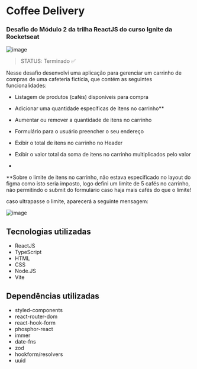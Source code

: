# Coffee Delivery
### Desafio do Módulo 2 da trilha ReactJS do curso Ignite da Rocketseat

![image](https://github.com/ViniciusOshima/Ignite-Timer/assets/105689421/ffdbb1d7-6dbe-4464-aadb-242647eb6b7e)

> STATUS: Terminado ✅

Nesse desafio desenvolvi uma aplicação para gerenciar um carrinho de compras de uma cafeteria fictícia, que contém as seguintes funcionalidades:

+ Listagem de produtos (cafés) disponíveis para compra
+ Adicionar uma quantidade específicas de itens no carrinho**
+ Aumentar ou remover a quantidade de itens no carrinho
+ Formulário para o usuário preencher o seu endereço
+ Exibir o total de itens no carrinho no Header
+ Exibir o valor total da soma de itens no carrinho multiplicados pelo valor

+ <p></p>

**Sobre o limite de itens no carrinho, não estava especificado no layout do figma como isto seria imposto, logo defini um limite de 5 cafés no carrinho, não permitindo o submit do formulário caso haja mais cafés do que o limite!

caso ultrapasse o limite, aparecerá a seguinte mensagem:

![image](https://github.com/ViniciusOshima/Ignite-Timer/assets/105689421/bb198c2e-d5ba-42e2-ae08-23b113310407)

## Tecnologias utilizadas

+ ReactJS
+ TypeScript
+ HTML
+ CSS
+ Node.JS
+ Vite

## Dependências utilizadas

+ styled-components
+ react-router-dom
+ react-hook-form
+ phosphor-react
+ immer
+ date-fns
+ zod
+ hookform/resolvers
+ uuid
